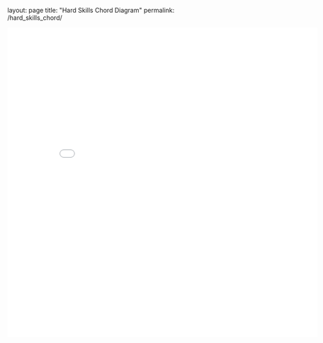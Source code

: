 
layout: page
title: "Hard Skills Chord Diagram"
permalink: /hard_skills_chord/

<iframe width = "700" height="700" seamless frameborder="0" scrolling = "no" src="./images/hard_skills_chord.html"></iframe>
